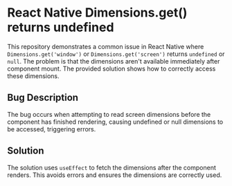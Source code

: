 # React Native Dimensions.get() returns undefined

This repository demonstrates a common issue in React Native where `Dimensions.get('window')` or `Dimensions.get('screen')` returns `undefined` or `null`.  The problem is that the dimensions aren't available immediately after component mount. The provided solution shows how to correctly access these dimensions.

## Bug Description
The bug occurs when attempting to read screen dimensions before the component has finished rendering, causing undefined or null dimensions to be accessed, triggering errors.

## Solution
The solution uses `useEffect` to fetch the dimensions after the component renders.  This avoids errors and ensures the dimensions are correctly used.